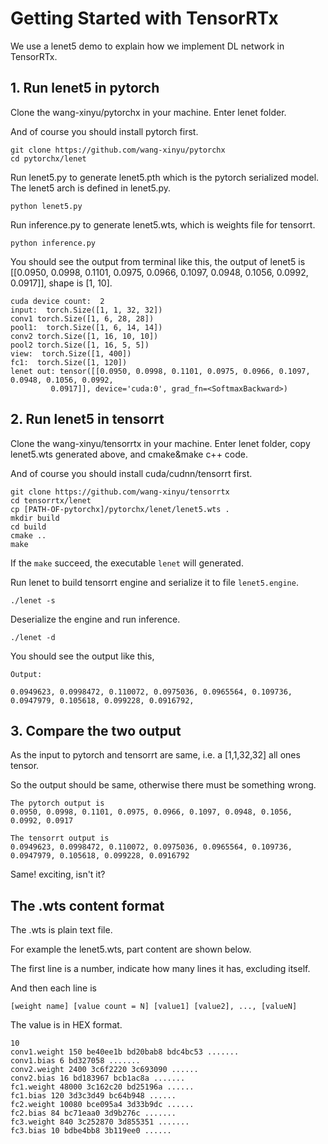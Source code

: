 # Getting Started with TensorRTx

We use a lenet5 demo to explain how we implement DL network in TensorRTx.

## 1. Run lenet5 in pytorch

Clone the wang-xinyu/pytorchx in your machine. Enter lenet folder.

And of course you should install pytorch first.

```
git clone https://github.com/wang-xinyu/pytorchx
cd pytorchx/lenet
```

Run lenet5.py to generate lenet5.pth which is the pytorch serialized model. The lenet5 arch is defined in lenet5.py.

```
python lenet5.py
```

Run inference.py to generate lenet5.wts, which is weights file for tensorrt.

```
python inference.py
```

You should see the output from terminal like this, the output of lenet5 is [[0.0950, 0.0998, 0.1101, 0.0975, 0.0966, 0.1097, 0.0948, 0.1056, 0.0992, 0.0917]], shape is [1, 10].

```
cuda device count:  2
input:  torch.Size([1, 1, 32, 32])
conv1 torch.Size([1, 6, 28, 28])
pool1:  torch.Size([1, 6, 14, 14])
conv2 torch.Size([1, 16, 10, 10])
pool2 torch.Size([1, 16, 5, 5])
view:  torch.Size([1, 400])
fc1:  torch.Size([1, 120])
lenet out: tensor([[0.0950, 0.0998, 0.1101, 0.0975, 0.0966, 0.1097, 0.0948, 0.1056, 0.0992,
         0.0917]], device='cuda:0', grad_fn=<SoftmaxBackward>) 
```

## 2. Run lenet5 in tensorrt

Clone the wang-xinyu/tensorrtx in your machine. Enter lenet folder, copy lenet5.wts generated above, and cmake&make c++ code. 

And of course you should install cuda/cudnn/tensorrt first.

```
git clone https://github.com/wang-xinyu/tensorrtx
cd tensorrtx/lenet
cp [PATH-OF-pytorchx]/pytorchx/lenet/lenet5.wts .
mkdir build
cd build
cmake ..
make
```

If the `make` succeed, the executable `lenet` will generated.

Run lenet to build tensorrt engine and serialize it to file `lenet5.engine`.

```
./lenet -s
```

Deserialize the engine and run inference.

```
./lenet -d
```

You should see the output like this,

```
Output:

0.0949623, 0.0998472, 0.110072, 0.0975036, 0.0965564, 0.109736, 0.0947979, 0.105618, 0.099228, 0.0916792,
```

## 3. Compare the two output

As the input to pytorch and tensorrt are same, i.e. a [1,1,32,32] all ones tensor.

So the output should be same, otherwise there must be something wrong.

```
The pytorch output is 
0.0950, 0.0998, 0.1101, 0.0975, 0.0966, 0.1097, 0.0948, 0.1056, 0.0992, 0.0917

The tensorrt output is 
0.0949623, 0.0998472, 0.110072, 0.0975036, 0.0965564, 0.109736, 0.0947979, 0.105618, 0.099228, 0.0916792
```

Same! exciting, isn't it?

## The .wts content format

The .wts is plain text file.

For example the lenet5.wts, part content are shown below.

The first line is a number, indicate how many lines it has, excluding itself.

And then each line is

`[weight name] [value count = N] [value1] [value2], ..., [valueN]`

The value is in HEX format.

```
10
conv1.weight 150 be40ee1b bd20bab8 bdc4bc53 .......
conv1.bias 6 bd327058 .......
conv2.weight 2400 3c6f2220 3c693090 ......
conv2.bias 16 bd183967 bcb1ac8a .......
fc1.weight 48000 3c162c20 bd25196a ......
fc1.bias 120 3d3c3d49 bc64b948 ......
fc2.weight 10080 bce095a4 3d33b9dc ......
fc2.bias 84 bc71eaa0 3d9b276c ....... 
fc3.weight 840 3c252870 3d855351 .......
fc3.bias 10 bdbe4bb8 3b119ee0 ......
```


